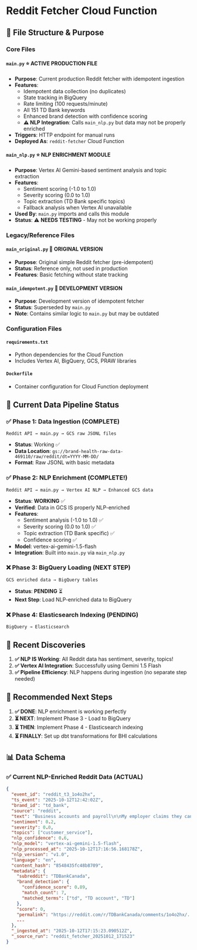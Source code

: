 # Reddit Fetcher Cloud Function

## 📁 File Structure & Purpose

### Core Files

#### `main.py` ⭐ **ACTIVE PRODUCTION FILE**
- **Purpose**: Current production Reddit fetcher with idempotent ingestion
- **Features**: 
  - Idempotent data collection (no duplicates)
  - State tracking in BigQuery
  - Rate limiting (100 requests/minute)
  - All 151 TD Bank keywords
  - Enhanced brand detection with confidence scoring
  - **⚠️ NLP Integration**: Calls `main_nlp.py` but data may not be properly enriched
- **Triggers**: HTTP endpoint for manual runs
- **Deployed As**: `reddit-fetcher` Cloud Function

#### `main_nlp.py` ⭐ **NLP ENRICHMENT MODULE**
- **Purpose**: Vertex AI Gemini-based sentiment analysis and topic extraction
- **Features**:
  - Sentiment scoring (-1.0 to 1.0)
  - Severity scoring (0.0 to 1.0) 
  - Topic extraction (TD Bank specific topics)
  - Fallback analysis when Vertex AI unavailable
- **Used By**: `main.py` imports and calls this module
- **Status**: ⚠️ **NEEDS TESTING** - May not be working properly

### Legacy/Reference Files

#### `main_original.py` 📜 **ORIGINAL VERSION**
- **Purpose**: Original simple Reddit fetcher (pre-idempotent)
- **Status**: Reference only, not used in production
- **Features**: Basic fetching without state tracking

#### `main_idempotent.py` 📜 **DEVELOPMENT VERSION**  
- **Purpose**: Development version of idempotent fetcher
- **Status**: Superseded by `main.py`
- **Note**: Contains similar logic to `main.py` but may be outdated

### Configuration Files

#### `requirements.txt`
- Python dependencies for the Cloud Function
- Includes Vertex AI, BigQuery, GCS, PRAW libraries

#### `Dockerfile`
- Container configuration for Cloud Function deployment

## 🔄 Current Data Pipeline Status

### ✅ Phase 1: Data Ingestion (COMPLETE)
```
Reddit API → main.py → GCS raw JSONL files
```
- **Status**: Working ✅
- **Data Location**: `gs://brand-health-raw-data-469110/raw/reddit/dt=YYYY-MM-DD/`
- **Format**: Raw JSONL with basic metadata

### ✅ Phase 2: NLP Enrichment (COMPLETE!)
```
Reddit API → main.py → Vertex AI NLP → Enhanced GCS data
```
- **Status**: **WORKING** ✅
- **Verified**: Data in GCS IS properly NLP-enriched
- **Features**: 
  - Sentiment analysis (-1.0 to 1.0) ✅
  - Severity scoring (0.0 to 1.0) ✅  
  - Topic extraction (TD Bank specific) ✅
  - Confidence scoring ✅
- **Model**: vertex-ai-gemini-1.5-flash
- **Integration**: Built into `main.py` via `main_nlp.py`

### ❌ Phase 3: BigQuery Loading (NEXT STEP)
```
GCS enriched data → BigQuery tables
```
- **Status**: **PENDING** ⏳
- **Next Step**: Load NLP-enriched data to BigQuery

### ❌ Phase 4: Elasticsearch Indexing (PENDING)
```
BigQuery → Elasticsearch
```

## 🎉 Recent Discoveries

1. **✅ NLP IS Working**: All Reddit data has sentiment, severity, topics!
2. **✅ Vertex AI Integration**: Successfully using Gemini 1.5 Flash
3. **✅ Pipeline Efficiency**: NLP happens during ingestion (no separate step needed)

## 🎯 Recommended Next Steps

1. **✅ DONE**: NLP enrichment is working perfectly
2. **⏳ NEXT**: Implement Phase 3 - Load to BigQuery
3. **⏳ THEN**: Implement Phase 4 - Elasticsearch indexing
4. **⏳ FINALLY**: Set up dbt transformations for BHI calculations

## 📊 Data Schema

### ✅ Current NLP-Enriched Reddit Data (ACTUAL)
```json
{
  "event_id": "reddit_t3_1o4o2hx",
  "ts_event": "2025-10-12T12:42:02Z", 
  "brand_id": "td_bank",
  "source": "reddit",
  "text": "Business accounts and payroll\n\nMy employer claims they can only pay me via direct deposit if I have a TD account...",
  "sentiment": 0.2,
  "severity": 0.0,
  "topics": ["customer_service"],
  "nlp_confidence": 0.6,
  "nlp_model": "vertex-ai-gemini-1.5-flash",
  "nlp_processed_at": "2025-10-12T17:16:56.168178Z",
  "nlp_version": "v1.0",
  "language": "en",
  "content_hash": "8548435fc48b8709",
  "metadata": {
    "subreddit": "TDBankCanada",
    "brand_detection": {
      "confidence_score": 0.89,
      "match_count": 7,
      "matched_terms": ["td", "TD account", "TD"]
    },
    "score": 0,
    "permalink": "https://reddit.com/r/TDBankCanada/comments/1o4o2hx/...",
    ...
  },
  "_ingested_at": "2025-10-12T17:15:23.090512Z",
  "_source_run": "reddit_fetcher_20251012_171523"
}
```
